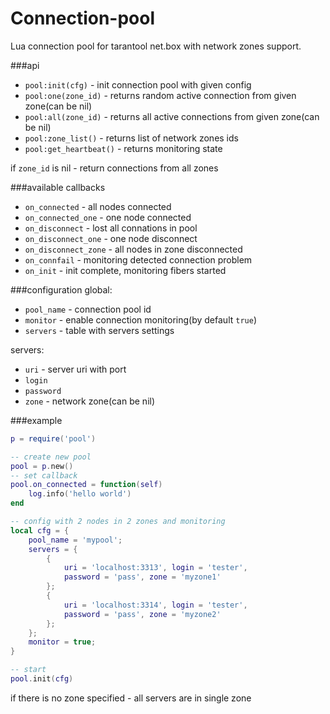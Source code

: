 # Connection-pool
Lua connection pool for tarantool net.box with network zones support.

###api
* `pool:init(cfg)` - init connection pool with given config
* `pool:one(zone_id)`  - returns random active connection from given zone(can be nil)
* `pool:all(zone_id)`  - returns all active connections from given zone(can be nil)
* `pool:zone_list()` - returns list of network zones ids
* `pool:get_heartbeat()` - returns monitoring state

if `zone_id` is nil - return connections from all zones

###available callbacks
* `on_connected` - all nodes connected
* `on_connected_one` - one node connected
* `on_disconnect` - lost all connations in pool
* `on_disconnect_one` - one node disconnect
* `on_disconnect_zone` - all nodes in zone disconnected
* `on_connfail` - monitoring detected connection problem
* `on_init` - init complete, monitoring fibers started

###configuration
global:
* `pool_name` - connection pool id
* `monitor` - enable connection monitoring(by default `true`)
* `servers` - table with servers settings

servers:
* `uri` - server uri with port
* `login`
* `password`
* `zone` - network zone(can be nil)

###example
```lua
p = require('pool')

-- create new pool
pool = p.new()
-- set callback
pool.on_connected = function(self)
    log.info('hello world')
end

-- config with 2 nodes in 2 zones and monitoring
local cfg = {
    pool_name = 'mypool';
    servers = {
        {
            uri = 'localhost:3313', login = 'tester',
            password = 'pass', zone = 'myzone1'
        };
        {
            uri = 'localhost:3314', login = 'tester',
            password = 'pass', zone = 'myzone2'
        };
    };
    monitor = true;
}

-- start
pool.init(cfg)
```
if there is no zone specified - all servers are in single zone
